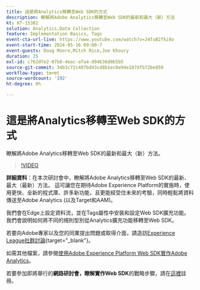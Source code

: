 ```yaml
---
title: 這是將Analytics移轉至Web SDK的方式
description: 瞭解將Adobe Analytics移轉至Web SDK的最新和最大（新）方法
kt: KT-15382
solution: Analytics,Data Collection
feature: Implementation Basics, Tags
event-cta-url-live: https://www.youtube.com/watch?v=J4fuB2fki8o
event-start-time: 2024-05-16 09:00-7
event-guests: Doug Moore,Mitch Rice,Joe Khoury
duration: 25
exl-id: c762dfe2-07b8-4eac-afa4-d94636d0b5b5
source-git-commit: 34b3c72c487bd43cd8b1ec0e94e107dfb72be850
workflow-type: tm+mt
source-wordcount: '192'
ht-degree: 0%

---
```


# 這是將Analytics移轉至Web SDK的方式

瞭解將Adobe Analytics移轉至Web SDK的最新和最大（新）方法。

>[!VIDEO](https://video.tv.adobe.com/v/3428791/?quality=12&learn=on)

**詳細資料**：在本次研討會中，瞭解將Adobe Analytics移轉至Web SDK的最新、最大（最新）方法。 這可讓您在期待Adobe Experience Platform的實施時，使用更快、全新的程式庫、許多新功能，且更能經受住未來的考驗，同時輕鬆將資料傳送至Adobe Analytics (以及Target和AAM)。

我們會在Edge上設定資料流，並在Tags屬性中安裝和設定Web SDK擴充功能。 我們會說明如何將不同的規則型別從Analytics擴充功能移轉至Web SDK。

若要向Adobe專家以及您的同業提出問題或取得介面，請造訪[Experience League社群討論](https://experienceleaguecommunities.adobe.com/t5/adobe-experience-platform-data/experience-league-live-post-session-discussion-this-is-the-way/m-p/673538){target="_blank"}。

如需其他檔案，請參閱[使用Adobe Experience Platform Web SDK實作Adobe Analytics](https://experienceleague.adobe.com/zh-hant/docs/analytics/implementation/aep-edge/web-sdk/overview)。

若要參加即將舉行的&#x200B;**網路研討會，瞭解實作Web SDK**&#x200B;的戰略步驟，請在[這裡](https://engage.adobe.com/step_by_step_guide_implement.html)註冊。
